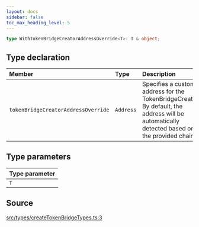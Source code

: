 ```yaml
---
layout: docs
sidebar: false
toc_max_heading_level: 5
---
```


```ts
type WithTokenBridgeCreatorAddressOverride<T>: T & object;
```

## Type declaration

| Member                              | Type      | Description                                                                                                                                |
| :---------------------------------- | :-------- | :----------------------------------------------------------------------------------------------------------------------------------------- |
| `tokenBridgeCreatorAddressOverride` | `Address` | Specifies a custom address for the TokenBridgeCreator. By default, the address will be automatically detected based on the provided chain. |

## Type parameters

| Type parameter |
| :------------- |
| `T`            |

## Source

[src/types/createTokenBridgeTypes.ts:3](https://github.com/OffchainLabs/arbitrum-orbit-sdk/blob/9d5595a042e42f7d6b9af10a84816c98ea30f330/src/types/createTokenBridgeTypes.ts#L3)
